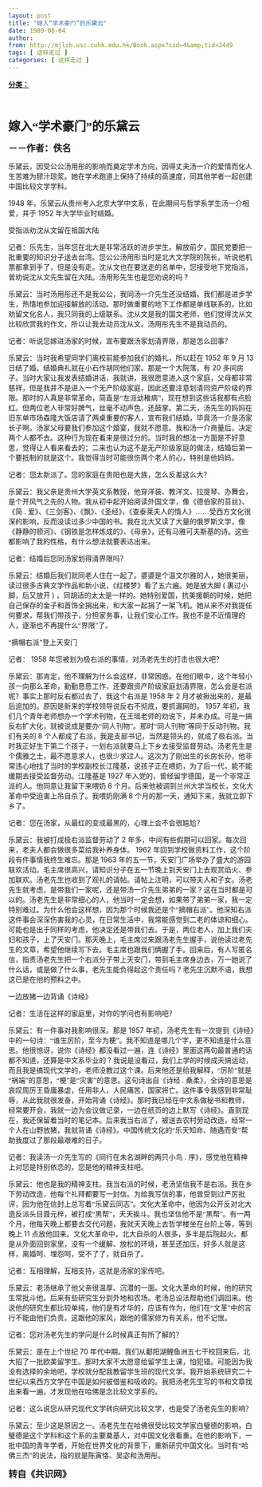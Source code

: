 ```yaml
---
layout: post
title: "嫁入“学术豪门”的乐黛云"
date: 1989-06-04
author: 
from: http://mjlsh.usc.cuhk.edu.hk/Book.aspx?cid=4&amp;tid=2449
tags: [ 这样走过 ]
categories: [ 这样走过 ]
---
```


<div style="margin: 15px 10px 10px 0px;">
<div>
<span id="ctl00_ContentPlaceHolder1_chapter1_SubjectLabel" style="font-weight:bold;text-decoration:underline;">
   分类：
  </span>
</div>
<!--[if gte mso 9]><xml>
 <o:OfficeDocumentSettings>
  <o:AllowPNG/>
 </o:OfficeDocumentSettings>
</xml><![endif]-->
<!--[if gte mso 9]><xml>
 <w:WordDocument>
  <w:View>Normal</w:View>
  <w:Zoom>0</w:Zoom>
  <w:TrackMoves/>
  <w:TrackFormatting/>
  <w:PunctuationKerning/>
  <w:ValidateAgainstSchemas/>
  <w:SaveIfXMLInvalid>false</w:SaveIfXMLInvalid>
  <w:IgnoreMixedContent>false</w:IgnoreMixedContent>
  <w:AlwaysShowPlaceholderText>false</w:AlwaysShowPlaceholderText>
  <w:DoNotPromoteQF/>
  <w:LidThemeOther>EN-US</w:LidThemeOther>
  <w:LidThemeAsian>JA</w:LidThemeAsian>
  <w:LidThemeComplexScript>X-NONE</w:LidThemeComplexScript>
  <w:Compatibility>
   <w:BreakWrappedTables/>
   <w:SnapToGridInCell/>
   <w:WrapTextWithPunct/>
   <w:UseAsianBreakRules/>
   <w:DontGrowAutofit/>
   <w:SplitPgBreakAndParaMark/>
   <w:EnableOpenTypeKerning/>
   <w:DontFlipMirrorIndents/>
   <w:OverrideTableStyleHps/>
   <w:UseFELayout/>
  </w:Compatibility>
  <m:mathPr>
   <m:mathFont m:val="Cambria Math"/>
   <m:brkBin m:val="before"/>
   <m:brkBinSub m:val="&#45;-"/>
   <m:smallFrac m:val="off"/>
   <m:dispDef/>
   <m:lMargin m:val="0"/>
   <m:rMargin m:val="0"/>
   <m:defJc m:val="centerGroup"/>
   <m:wrapIndent m:val="1440"/>
   <m:intLim m:val="subSup"/>
   <m:naryLim m:val="undOvr"/>
  </m:mathPr></w:WordDocument>
</xml><![endif]-->
<!--[if gte mso 9]><xml>
 <w:LatentStyles DefLockedState="false" DefUnhideWhenUsed="true"
  DefSemiHidden="true" DefQFormat="false" DefPriority="99"
  LatentStyleCount="276">
  <w:LsdException Locked="false" Priority="0" SemiHidden="false"
   UnhideWhenUsed="false" QFormat="true" Name="Normal"/>
  <w:LsdException Locked="false" Priority="9" SemiHidden="false"
   UnhideWhenUsed="false" QFormat="true" Name="heading 1"/>
  <w:LsdException Locked="false" Priority="9" QFormat="true" Name="heading 2"/>
  <w:LsdException Locked="false" Priority="9" QFormat="true" Name="heading 3"/>
  <w:LsdException Locked="false" Priority="9" QFormat="true" Name="heading 4"/>
  <w:LsdException Locked="false" Priority="9" QFormat="true" Name="heading 5"/>
  <w:LsdException Locked="false" Priority="9" QFormat="true" Name="heading 6"/>
  <w:LsdException Locked="false" Priority="9" QFormat="true" Name="heading 7"/>
  <w:LsdException Locked="false" Priority="9" QFormat="true" Name="heading 8"/>
  <w:LsdException Locked="false" Priority="9" QFormat="true" Name="heading 9"/>
  <w:LsdException Locked="false" Priority="39" Name="toc 1"/>
  <w:LsdException Locked="false" Priority="39" Name="toc 2"/>
  <w:LsdException Locked="false" Priority="39" Name="toc 3"/>
  <w:LsdException Locked="false" Priority="39" Name="toc 4"/>
  <w:LsdException Locked="false" Priority="39" Name="toc 5"/>
  <w:LsdException Locked="false" Priority="39" Name="toc 6"/>
  <w:LsdException Locked="false" Priority="39" Name="toc 7"/>
  <w:LsdException Locked="false" Priority="39" Name="toc 8"/>
  <w:LsdException Locked="false" Priority="39" Name="toc 9"/>
  <w:LsdException Locked="false" Priority="35" QFormat="true" Name="caption"/>
  <w:LsdException Locked="false" Priority="10" SemiHidden="false"
   UnhideWhenUsed="false" QFormat="true" Name="Title"/>
  <w:LsdException Locked="false" Priority="0" Name="Default Paragraph Font"/>
  <w:LsdException Locked="false" Priority="11" SemiHidden="false"
   UnhideWhenUsed="false" QFormat="true" Name="Subtitle"/>
  <w:LsdException Locked="false" Priority="22" SemiHidden="false"
   UnhideWhenUsed="false" QFormat="true" Name="Strong"/>
  <w:LsdException Locked="false" Priority="20" SemiHidden="false"
   UnhideWhenUsed="false" QFormat="true" Name="Emphasis"/>
  <w:LsdException Locked="false" Priority="59" SemiHidden="false"
   UnhideWhenUsed="false" Name="Table Grid"/>
  <w:LsdException Locked="false" UnhideWhenUsed="false" Name="Placeholder Text"/>
  <w:LsdException Locked="false" Priority="1" SemiHidden="false"
   UnhideWhenUsed="false" QFormat="true" Name="No Spacing"/>
  <w:LsdException Locked="false" Priority="60" SemiHidden="false"
   UnhideWhenUsed="false" Name="Light Shading"/>
  <w:LsdException Locked="false" Priority="61" SemiHidden="false"
   UnhideWhenUsed="false" Name="Light List"/>
  <w:LsdException Locked="false" Priority="62" SemiHidden="false"
   UnhideWhenUsed="false" Name="Light Grid"/>
  <w:LsdException Locked="false" Priority="63" SemiHidden="false"
   UnhideWhenUsed="false" Name="Medium Shading 1"/>
  <w:LsdException Locked="false" Priority="64" SemiHidden="false"
   UnhideWhenUsed="false" Name="Medium Shading 2"/>
  <w:LsdException Locked="false" Priority="65" SemiHidden="false"
   UnhideWhenUsed="false" Name="Medium List 1"/>
  <w:LsdException Locked="false" Priority="66" SemiHidden="false"
   UnhideWhenUsed="false" Name="Medium List 2"/>
  <w:LsdException Locked="false" Priority="67" SemiHidden="false"
   UnhideWhenUsed="false" Name="Medium Grid 1"/>
  <w:LsdException Locked="false" Priority="68" SemiHidden="false"
   UnhideWhenUsed="false" Name="Medium Grid 2"/>
  <w:LsdException Locked="false" Priority="69" SemiHidden="false"
   UnhideWhenUsed="false" Name="Medium Grid 3"/>
  <w:LsdException Locked="false" Priority="70" SemiHidden="false"
   UnhideWhenUsed="false" Name="Dark List"/>
  <w:LsdException Locked="false" Priority="71" SemiHidden="false"
   UnhideWhenUsed="false" Name="Colorful Shading"/>
  <w:LsdException Locked="false" Priority="72" SemiHidden="false"
   UnhideWhenUsed="false" Name="Colorful List"/>
  <w:LsdException Locked="false" Priority="73" SemiHidden="false"
   UnhideWhenUsed="false" Name="Colorful Grid"/>
  <w:LsdException Locked="false" Priority="60" SemiHidden="false"
   UnhideWhenUsed="false" Name="Light Shading Accent 1"/>
  <w:LsdException Locked="false" Priority="61" SemiHidden="false"
   UnhideWhenUsed="false" Name="Light List Accent 1"/>
  <w:LsdException Locked="false" Priority="62" SemiHidden="false"
   UnhideWhenUsed="false" Name="Light Grid Accent 1"/>
  <w:LsdException Locked="false" Priority="63" SemiHidden="false"
   UnhideWhenUsed="false" Name="Medium Shading 1 Accent 1"/>
  <w:LsdException Locked="false" Priority="64" SemiHidden="false"
   UnhideWhenUsed="false" Name="Medium Shading 2 Accent 1"/>
  <w:LsdException Locked="false" Priority="65" SemiHidden="false"
   UnhideWhenUsed="false" Name="Medium List 1 Accent 1"/>
  <w:LsdException Locked="false" UnhideWhenUsed="false" Name="Revision"/>
  <w:LsdException Locked="false" Priority="34" SemiHidden="false"
   UnhideWhenUsed="false" QFormat="true" Name="List Paragraph"/>
  <w:LsdException Locked="false" Priority="29" SemiHidden="false"
   UnhideWhenUsed="false" QFormat="true" Name="Quote"/>
  <w:LsdException Locked="false" Priority="30" SemiHidden="false"
   UnhideWhenUsed="false" QFormat="true" Name="Intense Quote"/>
  <w:LsdException Locked="false" Priority="66" SemiHidden="false"
   UnhideWhenUsed="false" Name="Medium List 2 Accent 1"/>
  <w:LsdException Locked="false" Priority="67" SemiHidden="false"
   UnhideWhenUsed="false" Name="Medium Grid 1 Accent 1"/>
  <w:LsdException Locked="false" Priority="68" SemiHidden="false"
   UnhideWhenUsed="false" Name="Medium Grid 2 Accent 1"/>
  <w:LsdException Locked="false" Priority="69" SemiHidden="false"
   UnhideWhenUsed="false" Name="Medium Grid 3 Accent 1"/>
  <w:LsdException Locked="false" Priority="70" SemiHidden="false"
   UnhideWhenUsed="false" Name="Dark List Accent 1"/>
  <w:LsdException Locked="false" Priority="71" SemiHidden="false"
   UnhideWhenUsed="false" Name="Colorful Shading Accent 1"/>
  <w:LsdException Locked="false" Priority="72" SemiHidden="false"
   UnhideWhenUsed="false" Name="Colorful List Accent 1"/>
  <w:LsdException Locked="false" Priority="73" SemiHidden="false"
   UnhideWhenUsed="false" Name="Colorful Grid Accent 1"/>
  <w:LsdException Locked="false" Priority="60" SemiHidden="false"
   UnhideWhenUsed="false" Name="Light Shading Accent 2"/>
  <w:LsdException Locked="false" Priority="61" SemiHidden="false"
   UnhideWhenUsed="false" Name="Light List Accent 2"/>
  <w:LsdException Locked="false" Priority="62" SemiHidden="false"
   UnhideWhenUsed="false" Name="Light Grid Accent 2"/>
  <w:LsdException Locked="false" Priority="63" SemiHidden="false"
   UnhideWhenUsed="false" Name="Medium Shading 1 Accent 2"/>
  <w:LsdException Locked="false" Priority="64" SemiHidden="false"
   UnhideWhenUsed="false" Name="Medium Shading 2 Accent 2"/>
  <w:LsdException Locked="false" Priority="65" SemiHidden="false"
   UnhideWhenUsed="false" Name="Medium List 1 Accent 2"/>
  <w:LsdException Locked="false" Priority="66" SemiHidden="false"
   UnhideWhenUsed="false" Name="Medium List 2 Accent 2"/>
  <w:LsdException Locked="false" Priority="67" SemiHidden="false"
   UnhideWhenUsed="false" Name="Medium Grid 1 Accent 2"/>
  <w:LsdException Locked="false" Priority="68" SemiHidden="false"
   UnhideWhenUsed="false" Name="Medium Grid 2 Accent 2"/>
  <w:LsdException Locked="false" Priority="69" SemiHidden="false"
   UnhideWhenUsed="false" Name="Medium Grid 3 Accent 2"/>
  <w:LsdException Locked="false" Priority="70" SemiHidden="false"
   UnhideWhenUsed="false" Name="Dark List Accent 2"/>
  <w:LsdException Locked="false" Priority="71" SemiHidden="false"
   UnhideWhenUsed="false" Name="Colorful Shading Accent 2"/>
  <w:LsdException Locked="false" Priority="72" SemiHidden="false"
   UnhideWhenUsed="false" Name="Colorful List Accent 2"/>
  <w:LsdException Locked="false" Priority="73" SemiHidden="false"
   UnhideWhenUsed="false" Name="Colorful Grid Accent 2"/>
  <w:LsdException Locked="false" Priority="60" SemiHidden="false"
   UnhideWhenUsed="false" Name="Light Shading Accent 3"/>
  <w:LsdException Locked="false" Priority="61" SemiHidden="false"
   UnhideWhenUsed="false" Name="Light List Accent 3"/>
  <w:LsdException Locked="false" Priority="62" SemiHidden="false"
   UnhideWhenUsed="false" Name="Light Grid Accent 3"/>
  <w:LsdException Locked="false" Priority="63" SemiHidden="false"
   UnhideWhenUsed="false" Name="Medium Shading 1 Accent 3"/>
  <w:LsdException Locked="false" Priority="64" SemiHidden="false"
   UnhideWhenUsed="false" Name="Medium Shading 2 Accent 3"/>
  <w:LsdException Locked="false" Priority="65" SemiHidden="false"
   UnhideWhenUsed="false" Name="Medium List 1 Accent 3"/>
  <w:LsdException Locked="false" Priority="66" SemiHidden="false"
   UnhideWhenUsed="false" Name="Medium List 2 Accent 3"/>
  <w:LsdException Locked="false" Priority="67" SemiHidden="false"
   UnhideWhenUsed="false" Name="Medium Grid 1 Accent 3"/>
  <w:LsdException Locked="false" Priority="68" SemiHidden="false"
   UnhideWhenUsed="false" Name="Medium Grid 2 Accent 3"/>
  <w:LsdException Locked="false" Priority="69" SemiHidden="false"
   UnhideWhenUsed="false" Name="Medium Grid 3 Accent 3"/>
  <w:LsdException Locked="false" Priority="70" SemiHidden="false"
   UnhideWhenUsed="false" Name="Dark List Accent 3"/>
  <w:LsdException Locked="false" Priority="71" SemiHidden="false"
   UnhideWhenUsed="false" Name="Colorful Shading Accent 3"/>
  <w:LsdException Locked="false" Priority="72" SemiHidden="false"
   UnhideWhenUsed="false" Name="Colorful List Accent 3"/>
  <w:LsdException Locked="false" Priority="73" SemiHidden="false"
   UnhideWhenUsed="false" Name="Colorful Grid Accent 3"/>
  <w:LsdException Locked="false" Priority="60" SemiHidden="false"
   UnhideWhenUsed="false" Name="Light Shading Accent 4"/>
  <w:LsdException Locked="false" Priority="61" SemiHidden="false"
   UnhideWhenUsed="false" Name="Light List Accent 4"/>
  <w:LsdException Locked="false" Priority="62" SemiHidden="false"
   UnhideWhenUsed="false" Name="Light Grid Accent 4"/>
  <w:LsdException Locked="false" Priority="63" SemiHidden="false"
   UnhideWhenUsed="false" Name="Medium Shading 1 Accent 4"/>
  <w:LsdException Locked="false" Priority="64" SemiHidden="false"
   UnhideWhenUsed="false" Name="Medium Shading 2 Accent 4"/>
  <w:LsdException Locked="false" Priority="65" SemiHidden="false"
   UnhideWhenUsed="false" Name="Medium List 1 Accent 4"/>
  <w:LsdException Locked="false" Priority="66" SemiHidden="false"
   UnhideWhenUsed="false" Name="Medium List 2 Accent 4"/>
  <w:LsdException Locked="false" Priority="67" SemiHidden="false"
   UnhideWhenUsed="false" Name="Medium Grid 1 Accent 4"/>
  <w:LsdException Locked="false" Priority="68" SemiHidden="false"
   UnhideWhenUsed="false" Name="Medium Grid 2 Accent 4"/>
  <w:LsdException Locked="false" Priority="69" SemiHidden="false"
   UnhideWhenUsed="false" Name="Medium Grid 3 Accent 4"/>
  <w:LsdException Locked="false" Priority="70" SemiHidden="false"
   UnhideWhenUsed="false" Name="Dark List Accent 4"/>
  <w:LsdException Locked="false" Priority="71" SemiHidden="false"
   UnhideWhenUsed="false" Name="Colorful Shading Accent 4"/>
  <w:LsdException Locked="false" Priority="72" SemiHidden="false"
   UnhideWhenUsed="false" Name="Colorful List Accent 4"/>
  <w:LsdException Locked="false" Priority="73" SemiHidden="false"
   UnhideWhenUsed="false" Name="Colorful Grid Accent 4"/>
  <w:LsdException Locked="false" Priority="60" SemiHidden="false"
   UnhideWhenUsed="false" Name="Light Shading Accent 5"/>
  <w:LsdException Locked="false" Priority="61" SemiHidden="false"
   UnhideWhenUsed="false" Name="Light List Accent 5"/>
  <w:LsdException Locked="false" Priority="62" SemiHidden="false"
   UnhideWhenUsed="false" Name="Light Grid Accent 5"/>
  <w:LsdException Locked="false" Priority="63" SemiHidden="false"
   UnhideWhenUsed="false" Name="Medium Shading 1 Accent 5"/>
  <w:LsdException Locked="false" Priority="64" SemiHidden="false"
   UnhideWhenUsed="false" Name="Medium Shading 2 Accent 5"/>
  <w:LsdException Locked="false" Priority="65" SemiHidden="false"
   UnhideWhenUsed="false" Name="Medium List 1 Accent 5"/>
  <w:LsdException Locked="false" Priority="66" SemiHidden="false"
   UnhideWhenUsed="false" Name="Medium List 2 Accent 5"/>
  <w:LsdException Locked="false" Priority="67" SemiHidden="false"
   UnhideWhenUsed="false" Name="Medium Grid 1 Accent 5"/>
  <w:LsdException Locked="false" Priority="68" SemiHidden="false"
   UnhideWhenUsed="false" Name="Medium Grid 2 Accent 5"/>
  <w:LsdException Locked="false" Priority="69" SemiHidden="false"
   UnhideWhenUsed="false" Name="Medium Grid 3 Accent 5"/>
  <w:LsdException Locked="false" Priority="70" SemiHidden="false"
   UnhideWhenUsed="false" Name="Dark List Accent 5"/>
  <w:LsdException Locked="false" Priority="71" SemiHidden="false"
   UnhideWhenUsed="false" Name="Colorful Shading Accent 5"/>
  <w:LsdException Locked="false" Priority="72" SemiHidden="false"
   UnhideWhenUsed="false" Name="Colorful List Accent 5"/>
  <w:LsdException Locked="false" Priority="73" SemiHidden="false"
   UnhideWhenUsed="false" Name="Colorful Grid Accent 5"/>
  <w:LsdException Locked="false" Priority="60" SemiHidden="false"
   UnhideWhenUsed="false" Name="Light Shading Accent 6"/>
  <w:LsdException Locked="false" Priority="61" SemiHidden="false"
   UnhideWhenUsed="false" Name="Light List Accent 6"/>
  <w:LsdException Locked="false" Priority="62" SemiHidden="false"
   UnhideWhenUsed="false" Name="Light Grid Accent 6"/>
  <w:LsdException Locked="false" Priority="63" SemiHidden="false"
   UnhideWhenUsed="false" Name="Medium Shading 1 Accent 6"/>
  <w:LsdException Locked="false" Priority="64" SemiHidden="false"
   UnhideWhenUsed="false" Name="Medium Shading 2 Accent 6"/>
  <w:LsdException Locked="false" Priority="65" SemiHidden="false"
   UnhideWhenUsed="false" Name="Medium List 1 Accent 6"/>
  <w:LsdException Locked="false" Priority="66" SemiHidden="false"
   UnhideWhenUsed="false" Name="Medium List 2 Accent 6"/>
  <w:LsdException Locked="false" Priority="67" SemiHidden="false"
   UnhideWhenUsed="false" Name="Medium Grid 1 Accent 6"/>
  <w:LsdException Locked="false" Priority="68" SemiHidden="false"
   UnhideWhenUsed="false" Name="Medium Grid 2 Accent 6"/>
  <w:LsdException Locked="false" Priority="69" SemiHidden="false"
   UnhideWhenUsed="false" Name="Medium Grid 3 Accent 6"/>
  <w:LsdException Locked="false" Priority="70" SemiHidden="false"
   UnhideWhenUsed="false" Name="Dark List Accent 6"/>
  <w:LsdException Locked="false" Priority="71" SemiHidden="false"
   UnhideWhenUsed="false" Name="Colorful Shading Accent 6"/>
  <w:LsdException Locked="false" Priority="72" SemiHidden="false"
   UnhideWhenUsed="false" Name="Colorful List Accent 6"/>
  <w:LsdException Locked="false" Priority="73" SemiHidden="false"
   UnhideWhenUsed="false" Name="Colorful Grid Accent 6"/>
  <w:LsdException Locked="false" Priority="19" SemiHidden="false"
   UnhideWhenUsed="false" QFormat="true" Name="Subtle Emphasis"/>
  <w:LsdException Locked="false" Priority="21" SemiHidden="false"
   UnhideWhenUsed="false" QFormat="true" Name="Intense Emphasis"/>
  <w:LsdException Locked="false" Priority="31" SemiHidden="false"
   UnhideWhenUsed="false" QFormat="true" Name="Subtle Reference"/>
  <w:LsdException Locked="false" Priority="32" SemiHidden="false"
   UnhideWhenUsed="false" QFormat="true" Name="Intense Reference"/>
  <w:LsdException Locked="false" Priority="33" SemiHidden="false"
   UnhideWhenUsed="false" QFormat="true" Name="Book Title"/>
  <w:LsdException Locked="false" Priority="37" Name="Bibliography"/>
  <w:LsdException Locked="false" Priority="39" QFormat="true" Name="TOC Heading"/>
 </w:LatentStyles>
</xml><![endif]-->
<!--[if gte mso 10]>
<style>
 /* Style Definitions */
table.MsoNormalTable
	{mso-style-name:"Table Normal";
	mso-tstyle-rowband-size:0;
	mso-tstyle-colband-size:0;
	mso-style-noshow:yes;
	mso-style-priority:99;
	mso-style-parent:"";
	mso-padding-alt:0in 5.4pt 0in 5.4pt;
	mso-para-margin:0in;
	mso-para-margin-bottom:.0001pt;
	mso-pagination:widow-orphan;
	font-size:10.0pt;
	font-family:"Times New Roman";}
</style>
<![endif]-->
<!--StartFragment-->
<p class="MsoNormal">
<b>
<span lang="ZH-CN" style="font-family: 宋体;">
<font size="5">
<br/>
</font>
</span>
</b>
</p>
<p class="MsoNormal">
<b>
<span lang="ZH-CN" style="font-family: 宋体;">
<font size="5">
     嫁入“学术豪门”的乐黛云
    </font>
</span>
<font size="4">
<o:p>
</o:p>
</font>
</b>
</p>
<p class="MsoNormal">
<b>
<font size="4">
<span lang="ZH-CN" style='font-family:宋体;mso-ascii-font-family:
"Times New Roman"'>
     －－作者：佚名
    </span>
<o:p>
</o:p>
</font>
</b>
</p>
<p class="MsoNormal">
<o:p>
</o:p>
</p>
<p class="MsoNormal">
<span lang="ZH-CN" style='font-family:宋体;mso-ascii-font-family:
"Times New Roman"'>
   乐黛云，因受公公汤用彤的影响而奠定学术方向，因得丈夫汤一介的爱情而化人生苦难为醪汁琼浆。她在学术跑道上保持了持续的高速度，同其他学者一起创建中国比较文学学科。
  </span>
<o:p>
</o:p>
</p>
<p class="MsoNormal">
  1948
  <span lang="ZH-CN" style='font-family:宋体;mso-ascii-font-family:
"Times New Roman"'>
   年，乐黛云从贵州考入北京大学中文系，在此期间与哲学系学生汤一介相爱，并于
  </span>
  1952
  <span lang="ZH-CN" style='font-family:宋体;mso-ascii-font-family:"Times New Roman"'>
   年大学毕业时结婚。
  </span>
<o:p>
</o:p>
</p>
<p class="MsoNormal">
<span lang="ZH-CN" style='font-family:宋体;mso-ascii-font-family:
"Times New Roman"'>
   受指派劝沈从文留在祖国大陆
  </span>
<o:p>
</o:p>
</p>
<p class="MsoNormal">
<span lang="ZH-CN" style='font-family:宋体;mso-ascii-font-family:
"Times New Roman"'>
   记者：乐先生，当年您在北大是非常活跃的进步学生。解放前夕，国民党要把一批重要的知识分子送去台湾。您公公汤用形当时是北大文学院的院长，听说他机票都拿到手了，但是没有走。沈从文也在要送走的名单中，您接受地下党指派，曾劝说沈从文先生留在大陆。汤用形先生也是您劝说的吗
  </span>
  ?
  <o:p>
</o:p>
</p>
<p class="MsoNormal">
<span lang="ZH-CN" style='font-family:宋体;mso-ascii-font-family:
"Times New Roman"'>
   乐黛云：当时汤用彤还不是我公公，我同汤一介先生还没结婚。我们都是进步学生，热情地参加迎接解放的活动。那时做重要的地下工作都是单线联系的，比如劝留文化名人，我只同我的上级联系。沈从文是我的国文老师，他们觉得沈从文比较欣赏我的作文，所以让我去动员沈从文。汤用彤先生不是我动员的。
  </span>
<o:p>
</o:p>
</p>
<p class="MsoNormal">
<span lang="ZH-CN" style='font-family:宋体;mso-ascii-font-family:
"Times New Roman"'>
   记者：听说您嫁进汤家的时候，宣布要跟汤家划清界限，那是怎么回事？
  </span>
<o:p>
</o:p>
</p>
<p class="MsoNormal">
<span lang="ZH-CN" style='font-family:宋体;mso-ascii-font-family:
"Times New Roman"'>
   乐黛云：当时我希望同学们离校前能参加我们的婚礼，所以赶在
  </span>
  1952
  <span lang="ZH-CN" style='font-family:宋体;mso-ascii-font-family:"Times New Roman"'>
   年
  </span>
  9
  <span lang="ZH-CN" style='font-family:宋体;mso-ascii-font-family:"Times New Roman"'>
   月
  </span>
  13
  <span lang="ZH-CN" style='font-family:宋体;mso-ascii-font-family:"Times New Roman"'>
   日结了婚。结婚典礼就在小石作胡同他们家。那是一个大院落，有
  </span>
  20
  <span lang="ZH-CN" style='font-family:宋体;mso-ascii-font-family:"Times New Roman"'>
   多间房子。当时大家让我发表结婚讲话，我就讲，我很愿意进入这个家庭，父母都非常慈祥，但是我并不是进入一个无产阶级家庭，因此还要注意划清同资产阶级的界限。那时的人真是非常革命，简直是“左派幼稚病”，现在想到这些话我都有点脸红。但两位老人非常好脾气，丝毫不动声色，还鼓掌。第二天，汤先生的妈妈在旧东单市场森隆大饭店请了两桌重要的客人，宣布我们结婚，毕竟汤一介是汤家长子啊。汤家父母要我们参加这个婚宴，我就不愿意。我和汤一介商量后，决定两个人都不去。这种行为现在看来是很过分的。当时我的想法一方面是不好意思，觉得让人看来看去的；二来也认为这不是无产阶级家庭的做法，结婚后第一个要抵制的就是这个。我觉得当时可能很伤两个老人的心，特别是他妈妈。
  </span>
<o:p>
</o:p>
</p>
<p class="MsoNormal">
<span lang="ZH-CN" style='font-family:宋体;mso-ascii-font-family:
"Times New Roman"'>
   记者：您太新派了。您的家庭在贵阳也是大族，怎么反差这么大？
  </span>
<o:p>
</o:p>
</p>
<p class="MsoNormal">
<span lang="ZH-CN" style='font-family:宋体;mso-ascii-font-family:
"Times New Roman"'>
   乐黛云：我父亲是贵州大学英文系教授，他穿洋装、教洋文、拉提琴、办舞会，是个开风气之先的人物。我从初中起开始阅读外国文学，像《德伯家的苔丝》、《简
  </span>
  .
  <span lang="ZH-CN" style='font-family:宋体;mso-ascii-font-family:"Times New Roman"'>
   爱》、《三剑客》、《飘》、《圣经》、《查泰莱夫人的情人》……受西方文化很深的影响，反而没读过多少中国的书。我在北大又读了大量的俄罗斯文学，像《静静的顿河》、《钢铁是怎样炼成的》、《母亲》，还有马雅可夫斯基的诗。这些都影响了我的性格，有什么想法就要表达出来。
  </span>
<o:p>
</o:p>
</p>
<p class="MsoNormal">
<span lang="ZH-CN" style='font-family:宋体;mso-ascii-font-family:
"Times New Roman"'>
   记者：结婚后您同汤家划得清界限吗？
  </span>
<o:p>
</o:p>
</p>
<p class="MsoNormal">
<span lang="ZH-CN" style='font-family:宋体;mso-ascii-font-family:
"Times New Roman"'>
   乐黛云：结婚后我们就同老人住在一起了。婆婆是个温文尔雅的人，她很美丽，读过很多古典文学作品和新小说，《红楼梦》看了五六遍。她是放大脚
  </span>
  (
  <span lang="ZH-CN" style='font-family:宋体;mso-ascii-font-family:"Times New Roman"'>
   裹过小脚，后又放开
  </span>
  )
  <span lang="ZH-CN" style='font-family:宋体;mso-ascii-font-family:"Times New Roman"'>
   ，同胡适的太太是一样的。她特别爱国，抗美援朝的时候，她把自己保存的金子和首饰全捐出来，和大家一起捐了一架飞机。她从来不对我提任何要求，帮我们带孩子，分担家务事，让我们安心工作。我也不是不近情理的人，逐渐也不再提什么“界限”了。
  </span>
<o:p>
</o:p>
</p>
<p class="MsoNormal">
<span lang="ZH-CN" style='font-family:宋体;mso-ascii-font-family:
"Times New Roman"'>
   “摘帽右派”登上天安门
  </span>
<o:p>
</o:p>
</p>
<p class="MsoNormal">
<span lang="ZH-CN" style='font-family:宋体;mso-ascii-font-family:
"Times New Roman"'>
   记者：
  </span>
  1958
  <span lang="ZH-CN" style='font-family:宋体;
mso-ascii-font-family:"Times New Roman"'>
   年您被划为极右派的事情，对汤老先生的打击也很大吧？
  </span>
<o:p>
</o:p>
</p>
<p class="MsoNormal">
<span lang="ZH-CN" style='font-family:宋体;mso-ascii-font-family:
"Times New Roman"'>
   乐黛云：那肯定，他不理解为什么会这样，非常困惑。在他们眼中，这个年轻小孩一向那么革命，勤勤恳恳工作，还要跟资产阶级家庭划清界限，怎么会是右派呢？事实上那时反右都过去了，我这个右派是
  </span>
  1958
  <span lang="ZH-CN" style='font-family:宋体;mso-ascii-font-family:"Times New Roman"'>
   年
  </span>
  2
  <span lang="ZH-CN" style='font-family:宋体;mso-ascii-font-family:"Times New Roman"'>
   月才被揪出来的，是最后追加的。原因是新来的学校领导说反右不彻底，要抓漏网的。
  </span>
  1957
  <span lang="ZH-CN" style='font-family:宋体;mso-ascii-font-family:"Times New Roman"'>
   年初，我们几个青年老师想办一个学术刊物，在王瑶老师的劝说下，并未办成。可是一搞反右扩大化，就被说成是要办“同人刊物”。那时“同人刊物”等同于反动刊物。我们有关的
  </span>
  8
  <span lang="ZH-CN" style='font-family:宋体;mso-ascii-font-family:"Times New Roman"'>
   个人都成了右派，我是支部书记，当然是领头的，就成了极右派。当时我正好生下第二个孩子，一划右派就要马上下乡去接受监督劳动。汤老先生是个儒雅之士，最不愿意求人，也很少求过人。这次为了刚出生的长房长孙，他非常违心地找了当时的学校副校长江隆基，说孩子正在喂奶，为了后一代，能不能缓期去接受监督劳动。江隆基是
  </span>
  1927
  <span lang="ZH-CN" style='font-family:宋体;mso-ascii-font-family:"Times New Roman"'>
   年入党的，曾经留学德国，是一个非常正派的人。他同意让我留下来喂奶
  </span>
  8
  <span lang="ZH-CN" style='font-family:宋体;mso-ascii-font-family:"Times New Roman"'>
   个月。后来他被调到兰州大学当校长，文化大革命中受迫害上吊自杀了。我喂奶刚满
  </span>
  8
  <span lang="ZH-CN" style='font-family:宋体;mso-ascii-font-family:"Times New Roman"'>
   个月的那一天，通知下来，我就立即下乡了。
  </span>
<o:p>
</o:p>
</p>
<p class="MsoNormal">
<span lang="ZH-CN" style='font-family:宋体;mso-ascii-font-family:
"Times New Roman"'>
   记者：您在汤家，从最红的变成最黑的，心理上会不会很尴尬？
  </span>
<o:p>
</o:p>
</p>
<p class="MsoNormal">
<span lang="ZH-CN" style='font-family:宋体;mso-ascii-font-family:
"Times New Roman"'>
   乐黛云：我被打成极右派监督劳动了
  </span>
  2
  <span lang="ZH-CN" style='font-family:
宋体;mso-ascii-font-family:"Times New Roman"'>
   年多，中间有些假期可以回家。每次回来，老夫人都会做很多菜给我补养身体。
  </span>
  1962
  <span lang="ZH-CN" style='font-family:宋体;mso-ascii-font-family:"Times New Roman"'>
   年回到学校做资料工作，这个阶段有件事情我终生难忘。那是
  </span>
  1963
  <span lang="ZH-CN" style='font-family:宋体;mso-ascii-font-family:"Times New Roman"'>
   年的五一节，天安门广场举办了盛大的游园联欢活动。毛主席很高兴，请知识分子在五一节晚上到天安门上去观赏焰火、参加联欢。汤老先生也收到了观礼的请帖。请帖上注明，可以带夫人和子女。汤老先生就考虑，是带我们一家呢，还是带汤一介先生弟弟的一家
  </span>
  ?
  <span lang="ZH-CN" style='font-family:宋体;mso-ascii-font-family:"Times New Roman"'>
   这在当时都是可以的。汤老先生是非常细心的人，他当时一定会想，如果带了弟弟一家，我一定特别难过。为什么他会这样想，因为那个时候我还是个“摘帽右派”。他深知右派这件事会深深伤害我的心灵，在日常生活中，我常能感觉到二老的体谅和细心。可能也是出于同样的考虑，他决定还是带我们去。于是，两位老人，加上我们夫妇和孩子，上了天安门。那天晚上，毛主席过来跟汤老先生握手，说他读过老先生的文章，希望他继续写下去。毛主席也跟我们俩握了手。回来后，有人写匿名信，指责汤老先生把一个右派分子带上天安门，带到毛主席身边去，万一她说了什么话，或是做了什么事，老先生能负得起这个责任吗
  </span>
  ?
  <span lang="ZH-CN" style='font-family:宋体;mso-ascii-font-family:"Times New Roman"'>
   老先生沉默不语，我想这已是在他的预料之中。
  </span>
<o:p>
</o:p>
</p>
<p class="MsoNormal">
<span lang="ZH-CN" style='font-family:宋体;mso-ascii-font-family:
"Times New Roman"'>
   一边放猪一边背诵《诗经》
  </span>
<o:p>
</o:p>
</p>
<p class="MsoNormal">
<span lang="ZH-CN" style='font-family:宋体;mso-ascii-font-family:
"Times New Roman"'>
   记者：生活在这样的家庭里，对你的学问也有影响吧？
  </span>
<o:p>
</o:p>
</p>
<p class="MsoNormal">
<span lang="ZH-CN" style='font-family:宋体;mso-ascii-font-family:
"Times New Roman"'>
   乐黛云：有一件事对我影响很深。那是
  </span>
  1957
  <span lang="ZH-CN" style='font-family:宋体;mso-ascii-font-family:"Times New Roman"'>
   年初，汤老先生有一次提到《诗经》中的一句诗：“谁生厉阶，至今为梗”。我不知道是哪几个字，更不知道是什么意思。他很惊讶，说你《诗经》都没看过一遍，连《诗经》里面这两句最普通的话都不知道，还算是中文系毕业的
  </span>
  ?
  <span lang="ZH-CN" style='font-family:宋体;mso-ascii-font-family:"Times New Roman"'>
   我说是没看过，我们上学的时候成天搞运动，而且我是搞现代文学的，老师没教过这个课。后来他还是给我解释，“厉阶”就是“祸端”的意思，“梗”是“灾害”的意思。这句诗出自《诗经
  </span>
  .
  <span lang="ZH-CN" style='font-family:宋体;mso-ascii-font-family:"Times New Roman"'>
   桑柔》，全诗的意思是哀叹周厉王昏庸暴虐，任用非人，人民痛苦，国家将亡。这件事令我感到非常耻辱，从此我就很发奋，开始背诵《诗经》。那时我已经在中文系做秘书和教师，经常要开会，我就一边为会议做记录，一边在纸页的边上默写《诗经》。直到现在，我还保留着当时的笔记本。后来我当右派了，被送去农村劳动改造，经常一个人在山野放猪，我就背诵《诗经》。中国传统文化的“乐天知命、随遇而安”帮助我度过了那段最艰难的日子。
  </span>
<o:p>
</o:p>
</p>
<p class="MsoNormal">
<span lang="ZH-CN" style='font-family:宋体;mso-ascii-font-family:
"Times New Roman"'>
   记者：我读汤一介先生写的《同行在未名湖畔的两只小鸟
  </span>
  .
  <span lang="ZH-CN" style='font-family:宋体;mso-ascii-font-family:"Times New Roman"'>
   序》，感觉他在精神上对您是特别依恋的，您是他的精神支柱吧。
  </span>
<o:p>
</o:p>
</p>
<p class="MsoNormal">
<span lang="ZH-CN" style='font-family:宋体;mso-ascii-font-family:
"Times New Roman"'>
   乐黛云：他也是我的精神支柱。我当右派的时候，老汤坚信我不是右派。我在乡下劳动改造，他每个礼拜都要写一封信。为给我写信的事，他曾受到过严厉批评，因为他在信封上总写着“乐黛云同志”。文化大革命中，他因为公开反对北大造反派头目聂元梓，被打成“黑帮”，天天挨斗。我也坚信他不是“黑帮”。有一两个月，他每天晚上都要去交代问题，我就天天晚上去哲学楼坐在台阶上等，等到晚上
  </span>
  11
  <span lang="ZH-CN" style='font-family:宋体;mso-ascii-font-family:"Times New Roman"'>
   点放他回来。文化大革命中，北大自杀的人很多，多半是后院起火。都是从外面回到家里，没有一个缓解、放松的环境，甚至还加压。好多人就是这样，离婚呵、埋怨呵，受不了了，就自杀了。
  </span>
<o:p>
</o:p>
</p>
<p class="MsoNormal">
<span lang="ZH-CN" style='font-family:宋体;mso-ascii-font-family:
"Times New Roman"'>
   记者：互相理解，互相支持，这就是汤家的家传吧。
  </span>
<o:p>
</o:p>
</p>
<p class="MsoNormal">
<span lang="ZH-CN" style='font-family:宋体;mso-ascii-font-family:
"Times New Roman"'>
   乐黛云：老汤继承了他父亲很温厚、沉潜的一面。文化大革命的时候，他的研究生常批斗他。后来有些研究生分到外地和农场。老汤总设法帮助他们调回来。他说他的研究生都比较单纯，他们是有才华的，应该有作为，他们在“文革”中的言行不能由他们负责。这跟他的家风，跟他的儒家修为有关系，他不记恨。
  </span>
<o:p>
</o:p>
</p>
<p class="MsoNormal">
<span lang="ZH-CN" style='font-family:宋体;mso-ascii-font-family:
"Times New Roman"'>
   记者：您对汤老先生的学问是什么时候真正有所了解的？
  </span>
<o:p>
</o:p>
</p>
<p class="MsoNormal">
<span lang="ZH-CN" style='font-family:宋体;mso-ascii-font-family:
"Times New Roman"'>
   乐黛云：是在上个世纪
  </span>
  70
  <span lang="ZH-CN" style='font-family:宋体;
mso-ascii-font-family:"Times New Roman"'>
   年代中期。我们从鄱阳湖鲤鱼洲五七干校回来后，北大招了一批欧美留学生。那时大家不太愿意给留学生上课，怕犯错。可能因为我没有选择的余地吧，学校就分配我教留学生班的现代文学。我开始系统研究二十世纪以来西方文学在中国是如何被借鉴和吸收的。我把汤老先生写的书和文章找出来看一遍，才发现他在哈佛是念比较文学系的。
  </span>
<o:p>
</o:p>
</p>
<p class="MsoNormal">
<span lang="ZH-CN" style='font-family:宋体;mso-ascii-font-family:
"Times New Roman"'>
   记者：这么说您从研究现代文学转向研究比较文学，也是受了汤老先生的影响？
  </span>
<o:p>
</o:p>
</p>
<p class="MsoNormal">
<span lang="ZH-CN" style='font-family:宋体;mso-ascii-font-family:
"Times New Roman"'>
   乐黛云：至少这是原因之一。汤老先生在哈佛很受比较文学家白璧德的影响，白璧德是这个学科和这个系的主要奠基人，对中国文化很看重。在他的影响下，一批中国的青年学者，开始在世界文化的背景下，重新研究中国文化。当时有“哈佛三杰”的说法，指的就是陈寅恪、吴宓和汤用彤。
  </span>
<o:p>
</o:p>
</p>
<p class="MsoNormal">
<o:p>
</o:p>
</p>
<p class="MsoNormal">
<span lang="ZH-CN" style='font-family:宋体;mso-ascii-font-family:
"Times New Roman"'>
<font size="4">
<b>
     转自《共识网》
    </b>
</font>
</span>
<o:p>
</o:p>
</p>
<p class="MsoNormal">
<o:p>
</o:p>
</p>
<!--EndFragment-->
</div>
